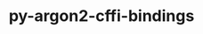 ---
title: "py-argon2-cffi-bindings"
layout: cache
categories: [package, develop]
meta: {"compilers": ["gcc@=11.1.0", "gcc@=11.4.0", "gcc@=9.4.0", "oneapi@=2024.2.1"], "num_specs": 58, "num_specs_by_stack": {"data-vis-sdk": 5, "e4s": 12, "e4s-neoverse-v2": 11, "e4s-neoverse_v1": 6, "e4s-oneapi": 21, "e4s-power": 3, "root": 58}, "oss": ["ubuntu20.04", "ubuntu22.04"], "platforms": ["linux"], "stacks": ["data-vis-sdk", "e4s", "e4s-neoverse-v2", "e4s-neoverse_v1", "e4s-oneapi", "e4s-power", "root"], "targets": ["neoverse_v1", "neoverse_v2", "ppc64le", "x86_64_v3"], "versions": ["21.2.0"]}
spec_details: [{"compiler": "gcc@=11.4.0", "hash": "27hfahgm7smvtif7thoo6ri7muglqfe3", "os": "ubuntu22.04", "platform": "linux", "size": "-", "stacks": ["e4s-neoverse-v2", "root"], "target": "neoverse_v2", "variants": ["build_system=python_pip"], "versions": ["21.2.0"]}, {"compiler": "oneapi@=2024.2.1", "hash": "2cxgno6mgoclpb6yt5bw6eejaeohmyww", "os": "ubuntu22.04", "platform": "linux", "size": "-", "stacks": ["e4s-oneapi", "root"], "target": "x86_64_v3", "variants": ["build_system=python_pip"], "versions": ["21.2.0"]}, {"compiler": "gcc@=11.4.0", "hash": "3yyznkfiqlf6xbyjk67ypivxw2oifwlz", "os": "ubuntu22.04", "platform": "linux", "size": "-", "stacks": ["e4s", "root"], "target": "x86_64_v3", "variants": ["build_system=python_pip"], "versions": ["21.2.0"]}, {"compiler": "oneapi@=2024.2.1", "hash": "4h4ufy3cw6rgenszi2yustgaxhvjtihd", "os": "ubuntu22.04", "platform": "linux", "size": "-", "stacks": ["e4s-oneapi", "root"], "target": "x86_64_v3", "variants": ["build_system=python_pip"], "versions": ["21.2.0"]}, {"compiler": "gcc@=11.4.0", "hash": "4hhyozrgtwptkigbfhkmvpdkyamowcft", "os": "ubuntu22.04", "platform": "linux", "size": "-", "stacks": ["e4s", "root"], "target": "x86_64_v3", "variants": ["build_system=python_pip"], "versions": ["21.2.0"]}, {"compiler": "oneapi@=2024.2.1", "hash": "4srmfnou6rh3joctbnxqcsujbtkg7kdq", "os": "ubuntu22.04", "platform": "linux", "size": "-", "stacks": ["e4s-oneapi", "root"], "target": "x86_64_v3", "variants": ["build_system=python_pip"], "versions": ["21.2.0"]}, {"compiler": "gcc@=11.4.0", "hash": "52kecp5ahlegvc637rhleh5qmo32b3re", "os": "ubuntu22.04", "platform": "linux", "size": "-", "stacks": ["e4s-neoverse_v1", "root"], "target": "neoverse_v1", "variants": ["build_system=python_pip"], "versions": ["21.2.0"]}, {"compiler": "gcc@=11.4.0", "hash": "5ifpgyup2dyxukb4bj2ksslaz2hl7x2m", "os": "ubuntu22.04", "platform": "linux", "size": "-", "stacks": ["e4s", "root"], "target": "x86_64_v3", "variants": ["build_system=python_pip"], "versions": ["21.2.0"]}, {"compiler": "oneapi@=2024.2.1", "hash": "5ovtqimosdkoxbt2koispztwcz442eoi", "os": "ubuntu22.04", "platform": "linux", "size": "-", "stacks": ["e4s-oneapi", "root"], "target": "x86_64_v3", "variants": ["build_system=python_pip"], "versions": ["21.2.0"]}, {"compiler": "oneapi@=2024.2.1", "hash": "7vr5czjqvxvlhjvyegeaqt2zfwioccll", "os": "ubuntu22.04", "platform": "linux", "size": "-", "stacks": ["e4s-oneapi", "root"], "target": "x86_64_v3", "variants": ["build_system=python_pip"], "versions": ["21.2.0"]}, {"compiler": "gcc@=11.4.0", "hash": "7wzqaijbvdlr5umvx2kpriiu5bloiezi", "os": "ubuntu22.04", "platform": "linux", "size": "-", "stacks": ["e4s-neoverse-v2", "root"], "target": "neoverse_v2", "variants": ["build_system=python_pip"], "versions": ["21.2.0"]}, {"compiler": "gcc@=9.4.0", "hash": "arp6p5mrwwola6pi3s6qbvmbivxyk2sb", "os": "ubuntu20.04", "platform": "linux", "size": "-", "stacks": ["e4s-power", "root"], "target": "ppc64le", "variants": ["build_system=python_pip"], "versions": ["21.2.0"]}, {"compiler": "gcc@=11.4.0", "hash": "bwbglmcolfonizyhcdx2ljcdydklpoyt", "os": "ubuntu22.04", "platform": "linux", "size": "-", "stacks": ["e4s-neoverse-v2", "root"], "target": "neoverse_v2", "variants": ["build_system=python_pip"], "versions": ["21.2.0"]}, {"compiler": "gcc@=11.4.0", "hash": "c373qv3ykdywqomtgikho27vc5ypgtik", "os": "ubuntu22.04", "platform": "linux", "size": "-", "stacks": ["e4s-neoverse-v2", "root"], "target": "neoverse_v2", "variants": ["build_system=python_pip"], "versions": ["21.2.0"]}, {"compiler": "oneapi@=2024.2.1", "hash": "dmcwsjxhxvevetdq7hiaxjm3sorwayby", "os": "ubuntu22.04", "platform": "linux", "size": "-", "stacks": ["e4s-oneapi", "root"], "target": "x86_64_v3", "variants": ["build_system=python_pip"], "versions": ["21.2.0"]}, {"compiler": "gcc@=11.4.0", "hash": "dwjjy5c454hcofqqaixc77rqhn3eldoz", "os": "ubuntu22.04", "platform": "linux", "size": "-", "stacks": ["e4s-neoverse_v1", "root"], "target": "neoverse_v1", "variants": ["build_system=python_pip"], "versions": ["21.2.0"]}, {"compiler": "oneapi@=2024.2.1", "hash": "eupi24p4lk7v7at2gdfypaus6jpiassg", "os": "ubuntu22.04", "platform": "linux", "size": "-", "stacks": ["e4s-oneapi", "root"], "target": "x86_64_v3", "variants": ["build_system=python_pip"], "versions": ["21.2.0"]}, {"compiler": "gcc@=11.4.0", "hash": "ew2gbr6tama37ml37s42nkbrwcgrglre", "os": "ubuntu22.04", "platform": "linux", "size": "-", "stacks": ["e4s-neoverse-v2", "root"], "target": "neoverse_v2", "variants": ["build_system=python_pip"], "versions": ["21.2.0"]}, {"compiler": "gcc@=9.4.0", "hash": "g26ikrvir7nzx2fhgro5qeo65eprdaxi", "os": "ubuntu20.04", "platform": "linux", "size": "-", "stacks": ["e4s-power", "root"], "target": "ppc64le", "variants": ["build_system=python_pip"], "versions": ["21.2.0"]}, {"compiler": "gcc@=11.4.0", "hash": "g3q4j55rg2jrjd3qto3yqpxdxs4jw4r2", "os": "ubuntu22.04", "platform": "linux", "size": "-", "stacks": ["e4s-neoverse-v2", "root"], "target": "neoverse_v2", "variants": ["build_system=python_pip"], "versions": ["21.2.0"]}, {"compiler": "gcc@=11.1.0", "hash": "go3nisokhgew2xfczuh5v7ovsdt2vxws", "os": "ubuntu20.04", "platform": "linux", "size": "-", "stacks": ["data-vis-sdk", "root"], "target": "x86_64_v3", "variants": ["build_system=python_pip"], "versions": ["21.2.0"]}, {"compiler": "oneapi@=2024.2.1", "hash": "gw2pkxkhcu7smgzltv44cnlyhxeqxylc", "os": "ubuntu22.04", "platform": "linux", "size": "-", "stacks": ["e4s-oneapi", "root"], "target": "x86_64_v3", "variants": ["build_system=python_pip"], "versions": ["21.2.0"]}, {"compiler": "gcc@=11.4.0", "hash": "h3izp2a2ibnuxe635gtvrkoifiqcqqa4", "os": "ubuntu22.04", "platform": "linux", "size": "-", "stacks": ["e4s", "root"], "target": "x86_64_v3", "variants": ["build_system=python_pip"], "versions": ["21.2.0"]}, {"compiler": "oneapi@=2024.2.1", "hash": "h7ukbchzpih3ba646nyl6xlwoz2gw7fj", "os": "ubuntu22.04", "platform": "linux", "size": "-", "stacks": ["e4s-oneapi", "root"], "target": "x86_64_v3", "variants": ["build_system=python_pip"], "versions": ["21.2.0"]}, {"compiler": "gcc@=11.4.0", "hash": "hlhbzvq2nk576xvpz4cx3br4vb3comwg", "os": "ubuntu22.04", "platform": "linux", "size": "-", "stacks": ["e4s-neoverse-v2", "root"], "target": "neoverse_v2", "variants": ["build_system=python_pip"], "versions": ["21.2.0"]}, {"compiler": "gcc@=11.4.0", "hash": "kt5ssnigxus66osc6vs7zsrld54nytlw", "os": "ubuntu22.04", "platform": "linux", "size": "-", "stacks": ["e4s", "root"], "target": "x86_64_v3", "variants": ["build_system=python_pip"], "versions": ["21.2.0"]}, {"compiler": "gcc@=11.4.0", "hash": "lt423go5fpzalld7nmfv5y3muyigddgi", "os": "ubuntu22.04", "platform": "linux", "size": "-", "stacks": ["e4s", "root"], "target": "x86_64_v3", "variants": ["build_system=python_pip"], "versions": ["21.2.0"]}, {"compiler": "gcc@=11.4.0", "hash": "mojdgdq5tmptek4455mtctkm3gnquwr7", "os": "ubuntu22.04", "platform": "linux", "size": "-", "stacks": ["e4s", "root"], "target": "x86_64_v3", "variants": ["build_system=python_pip"], "versions": ["21.2.0"]}, {"compiler": "gcc@=11.4.0", "hash": "monowcrbqa7lclyzty72fnrmqkqvxac4", "os": "ubuntu22.04", "platform": "linux", "size": "-", "stacks": ["e4s", "root"], "target": "x86_64_v3", "variants": ["build_system=python_pip"], "versions": ["21.2.0"]}, {"compiler": "oneapi@=2024.2.1", "hash": "mx3t7aix4wzbq7unkh3zewjt7gl5tj46", "os": "ubuntu22.04", "platform": "linux", "size": "-", "stacks": ["e4s-oneapi", "root"], "target": "x86_64_v3", "variants": ["build_system=python_pip"], "versions": ["21.2.0"]}, {"compiler": "gcc@=11.4.0", "hash": "n24d25u7geiy4ek3w3moxbjt3zapysb7", "os": "ubuntu22.04", "platform": "linux", "size": "-", "stacks": ["e4s-neoverse-v2", "root"], "target": "neoverse_v2", "variants": ["build_system=python_pip"], "versions": ["21.2.0"]}, {"compiler": "oneapi@=2024.2.1", "hash": "nhf7kpgbayoptx5kwvxaiyutbdj35gxj", "os": "ubuntu22.04", "platform": "linux", "size": "-", "stacks": ["e4s-oneapi", "root"], "target": "x86_64_v3", "variants": ["build_system=python_pip"], "versions": ["21.2.0"]}, {"compiler": "oneapi@=2024.2.1", "hash": "nym2uwc57r2rebrbmys33cs74wdqizdz", "os": "ubuntu22.04", "platform": "linux", "size": "-", "stacks": ["e4s-oneapi", "root"], "target": "x86_64_v3", "variants": ["build_system=python_pip"], "versions": ["21.2.0"]}, {"compiler": "gcc@=11.4.0", "hash": "o2fmvwlpayyrwqxdsl6cwgqekqocmfil", "os": "ubuntu22.04", "platform": "linux", "size": "-", "stacks": ["e4s", "root"], "target": "x86_64_v3", "variants": ["build_system=python_pip"], "versions": ["21.2.0"]}, {"compiler": "gcc@=11.1.0", "hash": "opgx7ps5b3g2mznygvx7imrfahp5he77", "os": "ubuntu20.04", "platform": "linux", "size": "-", "stacks": ["data-vis-sdk", "root"], "target": "x86_64_v3", "variants": ["build_system=python_pip"], "versions": ["21.2.0"]}, {"compiler": "gcc@=11.4.0", "hash": "pvgbf4feefawfg5wwhmkl66x4rvsnlbi", "os": "ubuntu22.04", "platform": "linux", "size": "-", "stacks": ["e4s-neoverse_v1", "root"], "target": "neoverse_v1", "variants": ["build_system=python_pip"], "versions": ["21.2.0"]}, {"compiler": "gcc@=11.4.0", "hash": "qjpnbstrsgpctgupxcavfnv357wimmmn", "os": "ubuntu22.04", "platform": "linux", "size": "-", "stacks": ["e4s-neoverse_v1", "root"], "target": "neoverse_v1", "variants": ["build_system=python_pip"], "versions": ["21.2.0"]}, {"compiler": "gcc@=9.4.0", "hash": "qoyeqb67szzbz4zbgknfzlhih6idc7kb", "os": "ubuntu20.04", "platform": "linux", "size": "-", "stacks": ["e4s-power", "root"], "target": "ppc64le", "variants": ["build_system=python_pip"], "versions": ["21.2.0"]}, {"compiler": "gcc@=11.4.0", "hash": "qqptaks536kt53tsftk5set55u3gkb5f", "os": "ubuntu22.04", "platform": "linux", "size": "-", "stacks": ["e4s-neoverse_v1", "root"], "target": "neoverse_v1", "variants": ["build_system=python_pip"], "versions": ["21.2.0"]}, {"compiler": "oneapi@=2024.2.1", "hash": "qygyz6n5mtnpz4kwndvhstorlqyn4pnr", "os": "ubuntu22.04", "platform": "linux", "size": "-", "stacks": ["e4s-oneapi", "root"], "target": "x86_64_v3", "variants": ["build_system=python_pip"], "versions": ["21.2.0"]}, {"compiler": "gcc@=11.4.0", "hash": "r4wmwbaupl6tyqznut6rqvaoyie4qhd5", "os": "ubuntu22.04", "platform": "linux", "size": "-", "stacks": ["e4s-neoverse_v1", "root"], "target": "neoverse_v1", "variants": ["build_system=python_pip"], "versions": ["21.2.0"]}, {"compiler": "gcc@=11.4.0", "hash": "rvvz6q67g4ijcrkywjofaxtfftjtvozc", "os": "ubuntu22.04", "platform": "linux", "size": "-", "stacks": ["e4s-neoverse-v2", "root"], "target": "neoverse_v2", "variants": ["build_system=python_pip"], "versions": ["21.2.0"]}, {"compiler": "oneapi@=2024.2.1", "hash": "s2e6uixs7rbmeosedxzwgt6ijrs2r23p", "os": "ubuntu22.04", "platform": "linux", "size": "-", "stacks": ["e4s-oneapi", "root"], "target": "x86_64_v3", "variants": ["build_system=python_pip"], "versions": ["21.2.0"]}, {"compiler": "oneapi@=2024.2.1", "hash": "s5qsolh2xzgstitlyqieqjcrenbwdyio", "os": "ubuntu22.04", "platform": "linux", "size": "-", "stacks": ["e4s-oneapi", "root"], "target": "x86_64_v3", "variants": ["build_system=python_pip"], "versions": ["21.2.0"]}, {"compiler": "gcc@=11.4.0", "hash": "snuiviaddiuzcfv4rh33kc6ad2u3aj3x", "os": "ubuntu22.04", "platform": "linux", "size": "-", "stacks": ["e4s-neoverse-v2", "root"], "target": "neoverse_v2", "variants": ["build_system=python_pip"], "versions": ["21.2.0"]}, {"compiler": "gcc@=11.4.0", "hash": "sxz2y2bsywtbm6iuzpjzqw6f326hhghy", "os": "ubuntu22.04", "platform": "linux", "size": "-", "stacks": ["e4s", "root"], "target": "x86_64_v3", "variants": ["build_system=python_pip"], "versions": ["21.2.0"]}, {"compiler": "oneapi@=2024.2.1", "hash": "t5zyxoofegxfeai3tchkzugvbjsrg2is", "os": "ubuntu22.04", "platform": "linux", "size": "-", "stacks": ["e4s-oneapi", "root"], "target": "x86_64_v3", "variants": ["build_system=python_pip"], "versions": ["21.2.0"]}, {"compiler": "gcc@=11.4.0", "hash": "ufbx4uqau2b5i7fvlv2fi7ht5cdnbti4", "os": "ubuntu22.04", "platform": "linux", "size": "-", "stacks": ["e4s-neoverse-v2", "root"], "target": "neoverse_v2", "variants": ["build_system=python_pip"], "versions": ["21.2.0"]}, {"compiler": "gcc@=11.1.0", "hash": "urjukt7mz3vlwevuvttkyj3vdxzohwre", "os": "ubuntu20.04", "platform": "linux", "size": "-", "stacks": ["data-vis-sdk", "root"], "target": "x86_64_v3", "variants": ["build_system=python_pip"], "versions": ["21.2.0"]}, {"compiler": "oneapi@=2024.2.1", "hash": "uwc5fm4h5l4z4cenfbi5qj4p7bjcu274", "os": "ubuntu22.04", "platform": "linux", "size": "-", "stacks": ["e4s-oneapi", "root"], "target": "x86_64_v3", "variants": ["build_system=python_pip"], "versions": ["21.2.0"]}, {"compiler": "gcc@=11.4.0", "hash": "uz2h33rg6somljwp5sp42vgkg7le4hx5", "os": "ubuntu22.04", "platform": "linux", "size": "-", "stacks": ["e4s", "root"], "target": "x86_64_v3", "variants": ["build_system=python_pip"], "versions": ["21.2.0"]}, {"compiler": "oneapi@=2024.2.1", "hash": "vo4jrhz3ax7adrrl2wjktq2xrx4co7ms", "os": "ubuntu22.04", "platform": "linux", "size": "-", "stacks": ["e4s-oneapi", "root"], "target": "x86_64_v3", "variants": ["build_system=python_pip"], "versions": ["21.2.0"]}, {"compiler": "gcc@=11.1.0", "hash": "vu55h25t6mlw4s252khcuxsi5yzk5zm3", "os": "ubuntu20.04", "platform": "linux", "size": "-", "stacks": ["data-vis-sdk", "root"], "target": "x86_64_v3", "variants": ["build_system=python_pip"], "versions": ["21.2.0"]}, {"compiler": "gcc@=11.1.0", "hash": "xw7eqiwuhertit6v6iyy3p6o5htnmtsf", "os": "ubuntu20.04", "platform": "linux", "size": "-", "stacks": ["data-vis-sdk", "root"], "target": "x86_64_v3", "variants": ["build_system=python_pip"], "versions": ["21.2.0"]}, {"compiler": "oneapi@=2024.2.1", "hash": "yolzchvubhe62wst5zzx7nzjutcej3mm", "os": "ubuntu22.04", "platform": "linux", "size": "-", "stacks": ["e4s-oneapi", "root"], "target": "x86_64_v3", "variants": ["build_system=python_pip"], "versions": ["21.2.0"]}, {"compiler": "oneapi@=2024.2.1", "hash": "z4br65hil2kdfjbhyls76ds6rhognps6", "os": "ubuntu22.04", "platform": "linux", "size": "-", "stacks": ["e4s-oneapi", "root"], "target": "x86_64_v3", "variants": ["build_system=python_pip"], "versions": ["21.2.0"]}, {"compiler": "gcc@=11.4.0", "hash": "z5fb5fkkzbn46n5t7rdcefuqvt4uuphr", "os": "ubuntu22.04", "platform": "linux", "size": "-", "stacks": ["e4s", "root"], "target": "x86_64_v3", "variants": ["build_system=python_pip"], "versions": ["21.2.0"]}, {"compiler": "oneapi@=2024.2.1", "hash": "zb4wq6dihu7g5bqnbul7ypewa56g764s", "os": "ubuntu22.04", "platform": "linux", "size": "-", "stacks": ["e4s-oneapi", "root"], "target": "x86_64_v3", "variants": ["build_system=python_pip"], "versions": ["21.2.0"]}]
---